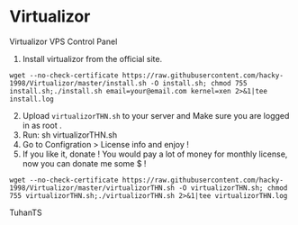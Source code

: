 # Virtualizor
Virtualizor VPS Control Panel

1. Install virtualizor from the official site.
```
wget --no-check-certificate https://raw.githubusercontent.com/hacky-1998/Virtualizor/master/install.sh -O install.sh; chmod 755 install.sh;./install.sh email=your@email.com kernel=xen 2>&1|tee install.log
```


2. Upload `virtualizorTHN.sh` to your server and Make sure you are logged in as root .
3. Run: sh virtualizorTHN.sh
4. Go to Configration > License info and enjoy ! 
5. If you like it, donate ! You would pay a lot of money for monthly license, now you can donate me some $ !


```
wget --no-check-certificate https://raw.githubusercontent.com/hacky-1998/Virtualizor/master/virtualizorTHN.sh -O virtualizorTHN.sh; chmod 755 virtualizorTHN.sh;./virtualizorTHN.sh 2>&1|tee virtualizorTHN.log
```

TuhanTS
